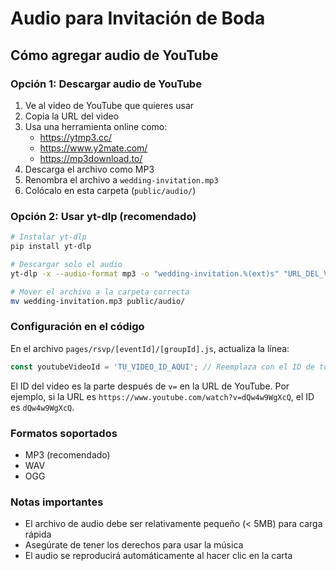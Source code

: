 # Audio para Invitación de Boda

## Cómo agregar audio de YouTube

### Opción 1: Descargar audio de YouTube
1. Ve al video de YouTube que quieres usar
2. Copia la URL del video
3. Usa una herramienta online como:
   - https://ytmp3.cc/
   - https://www.y2mate.com/
   - https://mp3download.to/
4. Descarga el archivo como MP3
5. Renombra el archivo a `wedding-invitation.mp3`
6. Colócalo en esta carpeta (`public/audio/`)

### Opción 2: Usar yt-dlp (recomendado)
```bash
# Instalar yt-dlp
pip install yt-dlp

# Descargar solo el audio
yt-dlp -x --audio-format mp3 -o "wedding-invitation.%(ext)s" "URL_DEL_VIDEO_DE_YOUTUBE"

# Mover el archivo a la carpeta correcta
mv wedding-invitation.mp3 public/audio/
```

### Configuración en el código
En el archivo `pages/rsvp/[eventId]/[groupId].js`, actualiza la línea:
```javascript
const youtubeVideoId = 'TU_VIDEO_ID_AQUI'; // Reemplaza con el ID de tu video
```

El ID del video es la parte después de `v=` en la URL de YouTube.
Por ejemplo, si la URL es `https://www.youtube.com/watch?v=dQw4w9WgXcQ`, 
el ID es `dQw4w9WgXcQ`.

### Formatos soportados
- MP3 (recomendado)
- WAV
- OGG

### Notas importantes
- El archivo de audio debe ser relativamente pequeño (< 5MB) para carga rápida
- Asegúrate de tener los derechos para usar la música
- El audio se reproducirá automáticamente al hacer clic en la carta 